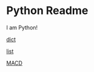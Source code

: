 # Python Readme


I am Python!

[dict](python_dict.md)

[list](python_list.md)

[MACD](../K-line&#32;index&#32;knowledge/MACD.md)
